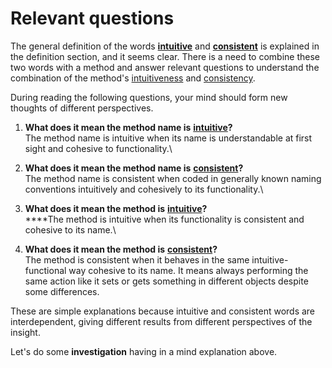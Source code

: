 # Relevant questions

The general definition of the words [**intuitive**](../../definitions/intuitive-adjective.md) and [**consistent**](../../definitions/consistent-adjective.md) is explained in the definition section, and it seems clear. There is a need to combine these two words with a method and answer relevant questions to understand the combination of the method's [intuitiveness](../../definitions/intuitiveness-noun.md) and [consistency](../../definitions/consistency-noun.md).

During reading the following questions, your mind should form new thoughts of different perspectives.

1. **What does it mean the method name is** [**intuitive**](../../definitions/intuitive-adjective.md)**?**\
   The method name is intuitive when its name is understandable at first sight and cohesive to functionality.\

2. **What does it mean the method name is** [**consistent**](../../definitions/consistent-adjective.md)**?**\
   The method name is consistent when coded in generally known naming conventions intuitively and cohesively to its functionality.\

3. **What does it mean the method is** [**intuitive**](../../definitions/intuitive-adjective.md)**?**\
   ****The method is intuitive when its functionality is consistent and cohesive to its name.\

4. **What does it mean the method is** [**consistent**](../../definitions/consistent-adjective.md)**?**\
   The method is consistent when it behaves in the same intuitive-functional way cohesive to its name. It means always performing the same action like it sets or gets something in different objects despite some differences.

These are simple explanations because intuitive and consistent words are interdependent, giving different results from different perspectives of the insight.

Let's do some **investigation** having in a mind explanation above.
